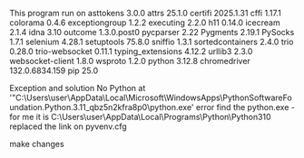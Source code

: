 This program run on
asttokens 3.0.0
attrs 25.1.0
certifi 2025.1.31
cffi 1.17.1
colorama 0.4.6
exceptiongroup 1.2.2
executing 2.2.0
h11 0.14.0
icecream 2.1.4
idna 3.10
outcome 1.3.0.post0
pycparser 2.22
Pygments 2.19.1
PySocks 1.7.1
selenium 4.28.1
setuptools 75.8.0
sniffio 1.3.1
sortedcontainers 2.4.0
trio 0.28.0
trio-websocket 0.11.1
typing_extensions 4.12.2
urllib3 2.3.0
websocket-client 1.8.0
wsproto 1.2.0
python 3.12.8
chromedriver 132.0.6834.159
pip 25.0

Exception and solution
No Python at '"C:\Users\user\AppData\Local\Microsoft\WindowsApps\PythonSoftwareFoundation.Python.3.11_qbz5n2kfra8p0\python.exe' error
find the python.exe - for me it is C:\Users\user\AppData\Local\Programs\Python\Python310
replaced the link on pyvenv.cfg

make changes